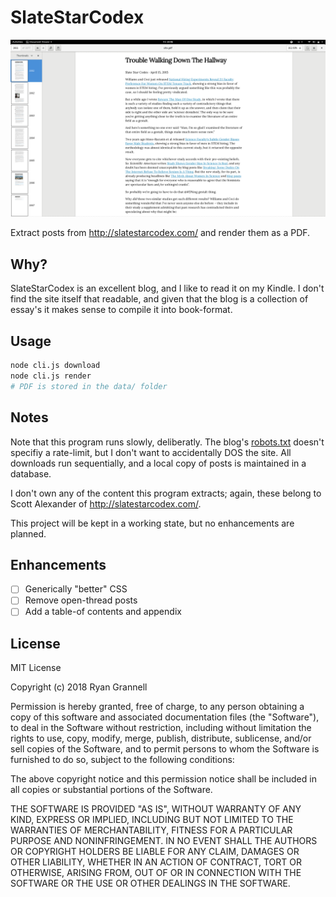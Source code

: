 
# SlateStarCodex

![Example PDF](readme/example.png "Example PDF")

Extract posts from http://slatestarcodex.com/ and render them as a PDF.

## Why?

SlateStarCodex is an excellent blog, and I like to read it on my Kindle. I don't find the site itself that readable, and given that the blog is a collection of essay's it makes sense to compile it into book-format.  

## Usage

```bash
node cli.js download
node cli.js render
# PDF is stored in the data/ folder
```
## Notes 

Note that this program runs slowly, deliberatly. The blog's [robots.txt](http://slatestarcodex.com/robots.txt) doesn't specifiy a rate-limit, but I  don't want to accidentally DOS the site. All downloads run sequentially, and a local copy of posts is maintained in a database.

I don't own any of the content this program extracts; again, these belong to Scott Alexander of http://slatestarcodex.com/.

This project will be kept in a working state, but no enhancements are planned.

## Enhancements

- [ ] Generically "better" CSS
- [ ] Remove open-thread posts
- [ ] Add a table-of contents and appendix

## License

MIT License

Copyright (c) 2018 Ryan Grannell

Permission is hereby granted, free of charge, to any person obtaining a copy
of this software and associated documentation files (the "Software"), to deal
in the Software without restriction, including without limitation the rights
to use, copy, modify, merge, publish, distribute, sublicense, and/or sell
copies of the Software, and to permit persons to whom the Software is
furnished to do so, subject to the following conditions:

The above copyright notice and this permission notice shall be included in all
copies or substantial portions of the Software.

THE SOFTWARE IS PROVIDED "AS IS", WITHOUT WARRANTY OF ANY KIND, EXPRESS OR
IMPLIED, INCLUDING BUT NOT LIMITED TO THE WARRANTIES OF MERCHANTABILITY,
FITNESS FOR A PARTICULAR PURPOSE AND NONINFRINGEMENT. IN NO EVENT SHALL THE
AUTHORS OR COPYRIGHT HOLDERS BE LIABLE FOR ANY CLAIM, DAMAGES OR OTHER
LIABILITY, WHETHER IN AN ACTION OF CONTRACT, TORT OR OTHERWISE, ARISING FROM,
OUT OF OR IN CONNECTION WITH THE SOFTWARE OR THE USE OR OTHER DEALINGS IN THE
SOFTWARE.

